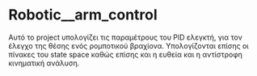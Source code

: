 # Robotic__arm_control
Αυτό το project υπολογίζει τις παραμέτρους του PID ελεγκτή, για τον έλεγχο της θέσης ενός ρομποτικού βραχίονα. Υπολογίζονται επίσης οι πίνακες του state space
καθώς επίσης και η ευθεία και η αντίστροφη κινηματική ανάλυση.
